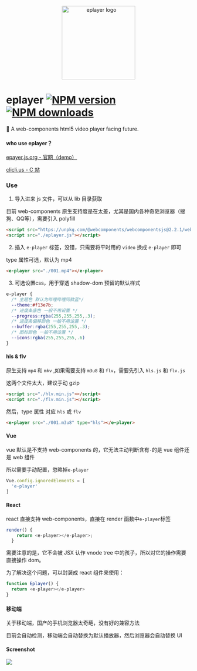 <p align="center"><img src="http://ww1.sinaimg.cn/large/0065Zy9egy1fvcjfzaa1lj30dw0dwwhe.jpg" alt="eplayer logo" width="200px"></p>


# eplayer   [![NPM version](https://img.shields.io/npm/v/eplayer.svg?style=flat-square)](https://npmjs.com/package/eplayer) [![NPM downloads](https://img.shields.io/npm/dm/eplayer.svg?style=flat-square)](https://npmjs.com/package/eplayer)

:dart: A web-components html5 video player facing future.

#### who use eplayer？

[epayer.js.org - 官网（demo）](https://eplayer.js.org/)

[clicli.us - C 站](https://www.clicli.us/)

### Use
1. 导入进来 js 文件，可以从 lib 目录获取

目前 web-components 原生支持度是在太差，尤其是国内各种奇葩浏览器（搜狗、QQ等），需要引入 polyfill
```html
<script src="https://unpkg.com/@webcomponents/webcomponentsjs@2.2.1/webcomponents-bundle.js"></script>
<script src="./eplayer.js"></script>
```

2. 插入 `e-player` 标签，没错，只需要将平时用的 `video` 换成 `e-player` 即可

type 属性可选，默认为 mp4

```html
<e-player src="./001.mp4"></e-player>
```
3. 可选设置css，用于穿透 shadow-dom 预留的默认样式
```css
e-player {
  /* 主题色 默认为哔哩哔哩同款蓝*/
  --theme:#f13e7b;
  /* 进度条底色 一般不用设置 */
  --progress:rgba(255,255,255,.3);
  /* 进度条偏移颜色 一般不用设置 */
  --buffer:rgba(255,255,255,.3);
  /* 图标颜色 一般不用设置 */
  --icons:rgba(255,255,255,.6)
}
```
#### hls & flv
原生支持 `mp4` 和 `mkv` ,如果需要支持 `m3u8` 和 `flv`，需要先引入 `hls.js` 和 `flv.js`

这两个文件太大，建议手动 gzip
```html
<script src="./hlv.min.js"></script>
<script src="./flv.min.js"></script>
```
然后，type 属性 对应 `hls` 或 `flv`
```html
<e-player src="./001.m3u8" type="hls"></e-player>
```

#### Vue
vue 默认是不支持 web-components 的，它无法主动判断含有`-`的是 vue 组件还是 web 组件

所以需要手动配置，忽略掉`e-player`
```JavaScript
Vue.config.ignoredElements = [
  'e-player'
]
```

#### React 
react 直接支持 web-components，直接在 render 函数中`e-player`标签
```Javascript
render() {
    return <e-player></e-player>;
  }
```
需要注意的是，它不会被 JSX 认作 vnode tree 中的孩子，所以对它的操作需要直接操作 dom。

为了解决这个问题，可以封装成 react 组件来使用：
```Javascript
function Eplayer() {
  return <e-player></e-player>
}
```
#### 移动端

关于移动端，国产的手机浏览器太奇葩，没有好的兼容方法

目前会自动检测，移动端会自动替换为默认播放器，然后浏览器会自动替换 UI

#### Screenshot

![](https://ws1.sinaimg.cn/mw690/0065Zy9egy1fymn1nwo3ej30rq0fmtid.jpg)
